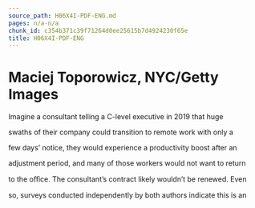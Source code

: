 ```yaml
---
source_path: H06X4I-PDF-ENG.md
pages: n/a-n/a
chunk_id: c354b371c39f71264d0ee25615b7d4924230f65e
title: H06X4I-PDF-ENG
---
```

# Maciej Toporowicz, NYC/Getty Images

Imagine a consultant telling a C-level executive in 2019 that huge

swaths of their company could transition to remote work with only a

few days’ notice, they would experience a productivity boost after an

adjustment period, and many of those workers would not want to return

to the oﬃce. The consultant’s contract likely wouldn’t be renewed. Even

so, surveys conducted independently by both authors indicate this is an
